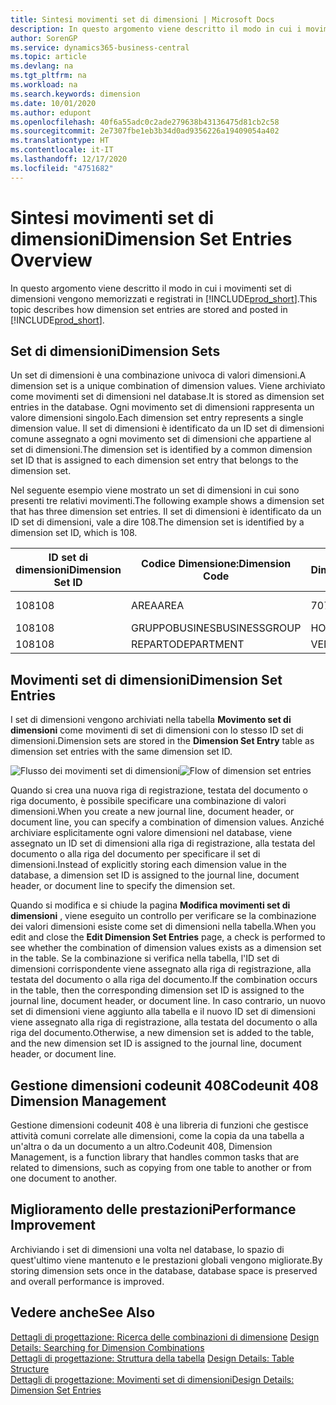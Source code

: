 ```yaml
---
title: Sintesi movimenti set di dimensioni | Microsoft Docs
description: In questo argomento viene descritto il modo in cui i movimenti set di dimensioni vengono memorizzati e registrati in Dynamcis 365.
author: SorenGP
ms.service: dynamics365-business-central
ms.topic: article
ms.devlang: na
ms.tgt_pltfrm: na
ms.workload: na
ms.search.keywords: dimension
ms.date: 10/01/2020
ms.author: edupont
ms.openlocfilehash: 40f6a55adc0c2ade279638b43136475d81cb2c58
ms.sourcegitcommit: 2e7307fbe1eb3b34d0ad9356226a19409054a402
ms.translationtype: HT
ms.contentlocale: it-IT
ms.lasthandoff: 12/17/2020
ms.locfileid: "4751682"
---
```

# <a name="dimension-set-entries-overview"></a><span data-ttu-id="036c5-103">Sintesi movimenti set di dimensioni</span><span class="sxs-lookup"><span data-stu-id="036c5-103">Dimension Set Entries Overview</span></span>
<span data-ttu-id="036c5-104">In questo argomento viene descritto il modo in cui i movimenti set di dimensioni vengono memorizzati e registrati in [!INCLUDE[prod_short](includes/prod_short.md)].</span><span class="sxs-lookup"><span data-stu-id="036c5-104">This topic describes how dimension set entries are stored and posted in [!INCLUDE[prod_short](includes/prod_short.md)].</span></span>  

## <a name="dimension-sets"></a><span data-ttu-id="036c5-105">Set di dimensioni</span><span class="sxs-lookup"><span data-stu-id="036c5-105">Dimension Sets</span></span>  
<span data-ttu-id="036c5-106">Un set di dimensioni è una combinazione univoca di valori dimensioni.</span><span class="sxs-lookup"><span data-stu-id="036c5-106">A dimension set is a unique combination of dimension values.</span></span> <span data-ttu-id="036c5-107">Viene archiviato come movimenti set di dimensioni nel database.</span><span class="sxs-lookup"><span data-stu-id="036c5-107">It is stored as dimension set entries in the database.</span></span> <span data-ttu-id="036c5-108">Ogni movimento set di dimensioni rappresenta un valore dimensioni singolo.</span><span class="sxs-lookup"><span data-stu-id="036c5-108">Each dimension set entry represents a single dimension value.</span></span> <span data-ttu-id="036c5-109">Il set di dimensioni è identificato da un ID set di dimensioni comune assegnato a ogni movimento set di dimensioni che appartiene al set di dimensioni.</span><span class="sxs-lookup"><span data-stu-id="036c5-109">The dimension set is identified by a common dimension set ID that is assigned to each dimension set entry that belongs to the dimension set.</span></span>  

<span data-ttu-id="036c5-110">Nel seguente esempio viene mostrato un set di dimensioni in cui sono presenti tre relativi movimenti.</span><span class="sxs-lookup"><span data-stu-id="036c5-110">The following example shows a dimension set that has three dimension set entries.</span></span> <span data-ttu-id="036c5-111">Il set di dimensioni è identificato da un ID set di dimensioni, vale a dire 108.</span><span class="sxs-lookup"><span data-stu-id="036c5-111">The dimension set is identified by a dimension set ID, which is 108.</span></span>  

|<span data-ttu-id="036c5-112">ID set di dimensioni</span><span class="sxs-lookup"><span data-stu-id="036c5-112">Dimension Set ID</span></span>|<span data-ttu-id="036c5-113">Codice Dimensione:</span><span class="sxs-lookup"><span data-stu-id="036c5-113">Dimension Code</span></span>|<span data-ttu-id="036c5-114">Codice Valore Dimensioni:</span><span class="sxs-lookup"><span data-stu-id="036c5-114">Dimension Value Code</span></span>|<span data-ttu-id="036c5-115">Nome valore dimensioni</span><span class="sxs-lookup"><span data-stu-id="036c5-115">Dimension Value Name</span></span>|  
|----------------------|--------------------|--------------------------|--------------------------|  
|<span data-ttu-id="036c5-116">108</span><span class="sxs-lookup"><span data-stu-id="036c5-116">108</span></span>|<span data-ttu-id="036c5-117">AREA</span><span class="sxs-lookup"><span data-stu-id="036c5-117">AREA</span></span>|<span data-ttu-id="036c5-118">70</span><span class="sxs-lookup"><span data-stu-id="036c5-118">70</span></span>|<span data-ttu-id="036c5-119">Nord America</span><span class="sxs-lookup"><span data-stu-id="036c5-119">America North</span></span>|  
|<span data-ttu-id="036c5-120">108</span><span class="sxs-lookup"><span data-stu-id="036c5-120">108</span></span>|<span data-ttu-id="036c5-121">GRUPPOBUSINES</span><span class="sxs-lookup"><span data-stu-id="036c5-121">BUSINESSGROUP</span></span>|<span data-ttu-id="036c5-122">HOME</span><span class="sxs-lookup"><span data-stu-id="036c5-122">HOME</span></span>|<span data-ttu-id="036c5-123">Home</span><span class="sxs-lookup"><span data-stu-id="036c5-123">Home</span></span>|  
|<span data-ttu-id="036c5-124">108</span><span class="sxs-lookup"><span data-stu-id="036c5-124">108</span></span>|<span data-ttu-id="036c5-125">REPARTO</span><span class="sxs-lookup"><span data-stu-id="036c5-125">DEPARTMENT</span></span>|<span data-ttu-id="036c5-126">VENDITE</span><span class="sxs-lookup"><span data-stu-id="036c5-126">SALES</span></span>|<span data-ttu-id="036c5-127">Vendite</span><span class="sxs-lookup"><span data-stu-id="036c5-127">Sales</span></span>|  

## <a name="dimension-set-entries"></a><span data-ttu-id="036c5-128">Movimenti set di dimensioni</span><span class="sxs-lookup"><span data-stu-id="036c5-128">Dimension Set Entries</span></span>  
<span data-ttu-id="036c5-129">I set di dimensioni vengono archiviati nella tabella **Movimento set di dimensioni** come movimenti di set di dimensioni con lo stesso ID set di dimensioni.</span><span class="sxs-lookup"><span data-stu-id="036c5-129">Dimension sets are stored in the **Dimension Set Entry** table as dimension set entries with the same dimension set ID.</span></span>  

<span data-ttu-id="036c5-130">![Flusso dei movimenti set di dimensioni](media/dimensionentrynav7.png "Flusso dei movimenti set di dimensioni")</span><span class="sxs-lookup"><span data-stu-id="036c5-130">![Flow of dimension set entries](media/dimensionentrynav7.png "Flow of dimension set entries")</span></span>  

<span data-ttu-id="036c5-131">Quando si crea una nuova riga di registrazione, testata del documento o riga documento, è possibile specificare una combinazione di valori dimensioni.</span><span class="sxs-lookup"><span data-stu-id="036c5-131">When you create a new journal line, document header, or document line, you can specify a combination of dimension values.</span></span> <span data-ttu-id="036c5-132">Anziché archiviare esplicitamente ogni valore dimensioni nel database, viene assegnato un ID set di dimensioni alla riga di registrazione, alla testata del documento o alla riga del documento per specificare il set di dimensioni.</span><span class="sxs-lookup"><span data-stu-id="036c5-132">Instead of explicitly storing each dimension value in the database, a dimension set ID is assigned to the journal line, document header, or document line to specify the dimension set.</span></span>  

<span data-ttu-id="036c5-133">Quando si modifica e si chiude la pagina **Modifica movimenti set di dimensioni** , viene eseguito un controllo per verificare se la combinazione dei valori dimensioni esiste come set di dimensioni nella tabella.</span><span class="sxs-lookup"><span data-stu-id="036c5-133">When you edit and close the **Edit Dimension Set Entries** page, a check is performed to see whether the combination of dimension values exists as a dimension set in the table.</span></span> <span data-ttu-id="036c5-134">Se la combinazione si verifica nella tabella, l'ID set di dimensioni corrispondente viene assegnato alla riga di registrazione, alla testata del documento o alla riga del documento.</span><span class="sxs-lookup"><span data-stu-id="036c5-134">If the combination occurs in the table, then the corresponding dimension set ID is assigned to the journal line, document header, or document line.</span></span> <span data-ttu-id="036c5-135">In caso contrario, un nuovo set di dimensioni viene aggiunto alla tabella e il nuovo ID set di dimensioni viene assegnato alla riga di registrazione, alla testata del documento o alla riga del documento.</span><span class="sxs-lookup"><span data-stu-id="036c5-135">Otherwise, a new dimension set is added to the table, and the new dimension set ID is assigned to the journal line, document header, or document line.</span></span>

## <a name="codeunit-408-dimension-management"></a><span data-ttu-id="036c5-136">Gestione dimensioni codeunit 408</span><span class="sxs-lookup"><span data-stu-id="036c5-136">Codeunit 408 Dimension Management</span></span>
<span data-ttu-id="036c5-137">Gestione dimensioni codeunit 408 è una libreria di funzioni che gestisce attività comuni correlate alle dimensioni, come la copia da una tabella a un'altra o da un documento a un altro.</span><span class="sxs-lookup"><span data-stu-id="036c5-137">Codeunit 408, Dimension Management, is a function library that handles common tasks that are related to dimensions, such as copying from one table to another or from one document to another.</span></span>

## <a name="performance-improvement"></a><span data-ttu-id="036c5-138">Miglioramento delle prestazioni</span><span class="sxs-lookup"><span data-stu-id="036c5-138">Performance Improvement</span></span>  
<span data-ttu-id="036c5-139">Archiviando i set di dimensioni una volta nel database, lo spazio di quest'ultimo viene mantenuto e le prestazioni globali vengono migliorate.</span><span class="sxs-lookup"><span data-stu-id="036c5-139">By storing dimension sets once in the database, database space is preserved and overall performance is improved.</span></span>  

## <a name="see-also"></a><span data-ttu-id="036c5-140">Vedere anche</span><span class="sxs-lookup"><span data-stu-id="036c5-140">See Also</span></span>  
<span data-ttu-id="036c5-141">[Dettagli di progettazione: Ricerca delle combinazioni di dimensione](design-details-searching-for-dimension-combinations.md) </span><span class="sxs-lookup"><span data-stu-id="036c5-141">[Design Details: Searching for Dimension Combinations](design-details-searching-for-dimension-combinations.md) </span></span>  
<span data-ttu-id="036c5-142">[Dettagli di progettazione: Struttura della tabella](design-details-table-structure.md) </span><span class="sxs-lookup"><span data-stu-id="036c5-142">[Design Details: Table Structure](design-details-table-structure.md) </span></span>  
[<span data-ttu-id="036c5-143">Dettagli di progettazione: Movimenti set di dimensioni</span><span class="sxs-lookup"><span data-stu-id="036c5-143">Design Details: Dimension Set Entries</span></span>](design-details-dimension-set-entries.md)   
